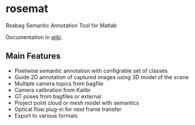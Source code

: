 # rosemat
Rosbag Semantic Annotation Tool for Matlab

Documentation in [wiki](https://github.com/rtylecek/rosemat/wiki).

## Main Features

* Pixelwise semantic annotation with configrable set of classes
* Guide 2D annotation of captured images using 3D model of the scene
* Multiple camera topics from bagfile
* Camera calibration from Kalibr
* GT poses from bagfiles or external
* Project point cloud or mesh model with semantics
* Optical flow plug-in for next frame transfer
* Export to various formats

